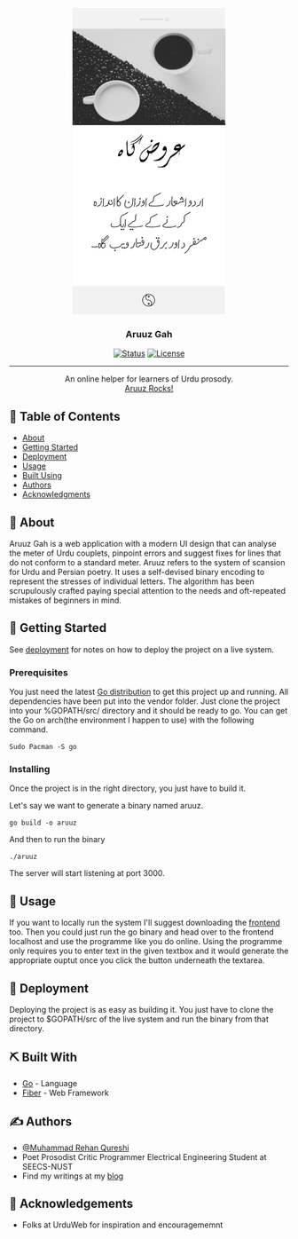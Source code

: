 <p align="center">
  <a href="" rel="noopener">
 <img width=276.5px height=552px src="https://raw.githubusercontent.com/Chashm-e-Afreen/aruuz-gah-frontend/master/img/YinTrue-min.png?token=AM2FQFZKLSVFUREJQQFJEW27EQEM2" alt="Project logo"></a>
</p>

<h3 align="center">Aruuz Gah</h3>

<div align="center">

  [![Status](https://img.shields.io/badge/status-active-success.svg)]() 
  [![License](https://img.shields.io/badge/license-MIT-blue.svg)](/LICENSE)

</div>

---

<p align="center"> 
        An online helper for learners of Urdu prosody.
        <br>
        <a href= "aruuz.rocks/">Aruuz Rocks!</a>
    <br> 
</p>

## 📝 Table of Contents
- [About](#about)
- [Getting Started](#getting_started)
- [Deployment](#deployment)
- [Usage](#usage)
- [Built Using](#built_using)
- [Authors](#authors)
- [Acknowledgments](#acknowledgement)

## 🧐 About <a name = "about"></a>
Aruuz Gah is a web application with a modern UI design that can analyse the meter of Urdu couplets, pinpoint errors and suggest fixes for lines that do not conform to a standard meter. Aruuz refers to the system of scansion for Urdu and Persian poetry. It uses a self-devised binary encoding to represent the stresses of individual letters. The algorithm has been scrupulously crafted paying special attention to the needs and oft-repeated mistakes of beginners in mind.

## 🏁 Getting Started <a name = "getting_started"></a>
 See [deployment](#deployment) for notes on how to deploy the project on a live system.

### Prerequisites
You just need the latest [Go distribution](https://golang.org/doc/install) to get this project up and running. All dependencies have been put into the vendor folder. Just clone the project into your %GOPATH/src/ directory and it should be ready to go. You can get the Go on arch(the environment I happen to use) with the following command.

```
Sudo Pacman -S go
```

### Installing
Once the project is in the right directory, you just have to build it.

Let's say we want to generate a binary named aruuz.

```
go build -o aruuz
```

And then to run the binary

```
./aruuz
```
The server will start listening at port 3000.

## 🎈 Usage <a name="usage"></a>
If you want to locally run the system I'll suggest downloading the [frontend](https://github.com/Chashm-e-Afreen/aruuz-gah-frontend) too. Then you could just run the go binary and head over to the frontend localhost and use the programme like you do online. Using the programme only requires you to enter text in the given textbox and it would generate the appropriate ouptut once you click the button underneath the textarea.

## 🚀 Deployment <a name = "deployment"></a>
Deploying the project is as easy as building it. You just have to clone the project to $GOPATH/src of the live system and run the binary from that directory.

## ⛏️ Built With <a name = "built_using"></a>
- [Go](https://golang.org/) - Language
- [Fiber](https://gofiber.io/) - Web Framework

## ✍️ Authors <a name = "authors"></a>
- [@Muhammad Rehan Qureshi](https://github.com/Chashm-e-Afreen/) 
- Poet Prosodist Critic Programmer Electrical Engineering Student at SEECS-NUST
- Find my writings at my [blog](chashm-e-afreen.github.io/)

## 🎉 Acknowledgements <a name = "acknowledgement"></a>
- Folks at UrduWeb for inspiration and encouragememnt
